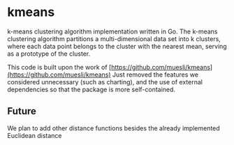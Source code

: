 # kmeans

k-means clustering algorithm implementation written in Go. The k-means 
clustering algorithm partitions a multi-dimensional data set into k clusters,
where each data point belongs to the cluster with the nearest mean, serving as
a prototype of the cluster.

This code is built upon the work of [https://github.com/muesli/kmeans](https://github.com/muesli/kmeans)
Just removed the features we considered unnecessary (such as charting), and the 
use of external dependencies so that the package is more self-contained.

## Future
We plan to add other distance functions besides the already implemented
Euclidean distance

